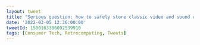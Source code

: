 ```yaml
---
layout: tweet
title: "Serious question: how to safely store classic video and sound cards? Any recommendations?"
date: '2022-03-05 12:36:00:00'
tweetId: 1500163386092539910
tags: [Consumer Tech, Retrocomputing, Tweets]
---
```



